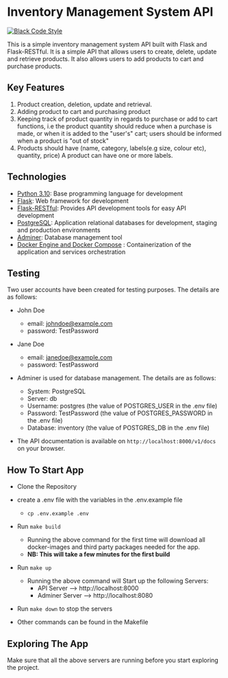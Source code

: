# Inventory Management System API

[![Black Code Style](https://img.shields.io/badge/code%20style-black-000000.svg)](https://github.com/ambv/black)

This is a simple inventory management system API built with Flask and Flask-RESTful. It is a simple API that allows users to create, delete, update and retrieve products. It also allows users to add products to cart and purchase products.

## Key Features

1. Product creation, deletion, update and retrieval.
2. Adding product to cart and purchasing product
3. Keeping track of product quantity in regards to purchase or add to cart functions, i.e the product quantity should reduce when a purchase is made, or when it is added to the "user's" cart; users should be informed when a product is "out of stock"
4. Products should have (name, category, labels(e.g size, colour etc), quantity, price) A product can have one or more labels.

## Technologies

- [Python 3.10](https://python.org): Base programming language for development
- [Flask](https://flask.palletsprojects.com/en/2.0.x/): Web framework for development
- [Flask-RESTful](https://flask-restful.readthedocs.io/en/latest/): Provides API development tools for easy API development
- [PostgreSQL](https://www.postgresql.org/): Application relational databases for development, staging and production environments
- [Adminer](https://www.adminer.org/): Database management tool
- [Docker Engine and Docker Compose](https://www.docker.com/) : Containerization of the application and services orchestration

## Testing

Two user accounts have been created for testing purposes. The details are as follows:

- John Doe
  - email: johndoe@example.com
  - password: TestPassword
- Jane Doe
  - email: janedoe@example.com
  - password: TestPassword

- Adminer is used for database management. The details are as follows:
  - System: PostgreSQL
  - Server: db
  - Username: postgres (the value of POSTGRES_USER in the .env file)
  - Password: TestPassword (the value of POSTGRES_PASSWORD in the .env file)
  - Database: inventory (the value of POSTGRES_DB in the .env file)

- The API documentation is available on `http://localhost:8000/v1/docs` on your browser.

## How To Start App

- Clone the Repository
- create a .env file with the variables in the .env.example file
  - `cp .env.example .env`

- Run `make build`

  - Running the above command for the first time will download all docker-images and third party packages needed for the app.
  - **NB: This will take a few minutes for the first build**

- Run `make up`

  - Running the above command will Start up the following Servers:
    - API Server --> http://localhost:8000
    - Adminer Server --> http://localhost:8080

- Run `make down` to stop the servers

- Other commands can be found in the Makefile

## Exploring The App

Make sure that all the above servers are running before you start exploring the project.
